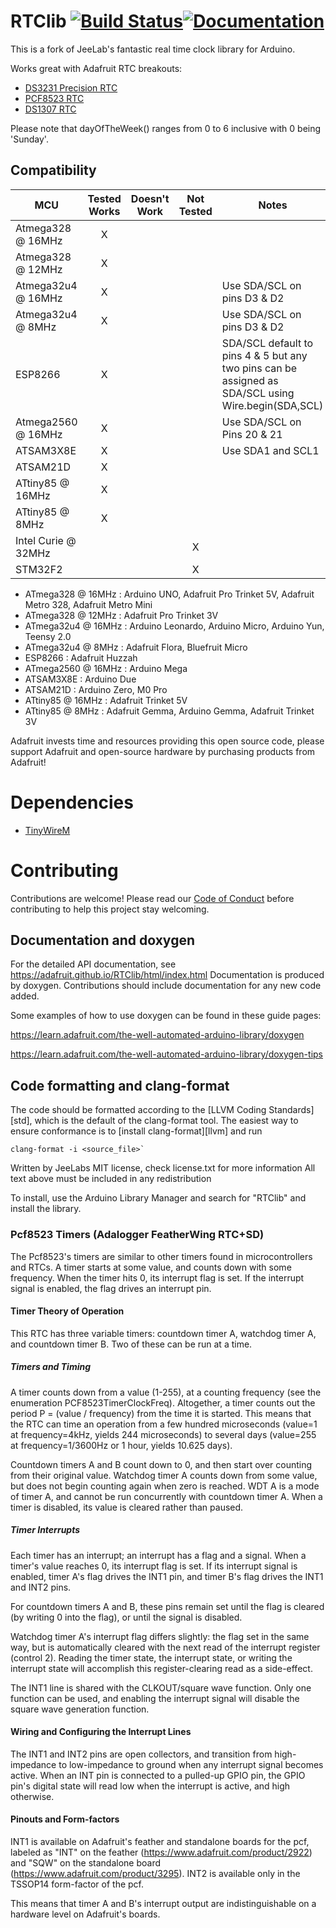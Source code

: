 # RTClib [![Build Status](https://github.com/adafruit/RTClib/workflows/Arduino%20Library%20CI/badge.svg)](https://github.com/adafruit/RTClib/actions)[![Documentation](https://github.com/adafruit/ci-arduino/blob/master/assets/doxygen_badge.svg)](http://adafruit.github.io/RTClib/html/index.html)

This is a fork of JeeLab's fantastic real time clock library for Arduino.

Works great with Adafruit RTC breakouts:

- [DS3231 Precision RTC](https://www.adafruit.com/product/3013)
- [PCF8523 RTC](https://www.adafruit.com/product/3295)
- [DS1307 RTC](https://www.adafruit.com/product/3296)

Please note that dayOfTheWeek() ranges from 0 to 6 inclusive with 0 being 'Sunday'.

<!-- START COMPATIBILITY TABLE -->

## Compatibility

MCU                | Tested Works | Doesn't Work | Not Tested  | Notes
------------------ | :----------: | :----------: | :---------: | -----
Atmega328 @ 16MHz  |      X       |             |            |
Atmega328 @ 12MHz  |      X       |             |            |
Atmega32u4 @ 16MHz |      X       |             |            | Use SDA/SCL on pins D3 &amp; D2
Atmega32u4 @ 8MHz  |      X       |             |            | Use SDA/SCL on pins D3 &amp; D2
ESP8266            |      X       |             |            | SDA/SCL default to pins 4 &amp; 5 but any two pins can be assigned as SDA/SCL using Wire.begin(SDA,SCL)
Atmega2560 @ 16MHz |      X       |             |            | Use SDA/SCL on Pins 20 &amp; 21
ATSAM3X8E          |      X       |             |            | Use SDA1 and SCL1
ATSAM21D           |      X       |             |            |
ATtiny85 @ 16MHz   |      X       |             |            |
ATtiny85 @ 8MHz    |      X       |             |            |
Intel Curie @ 32MHz |             |             |     X       |
STM32F2            |             |             |     X       |

  * ATmega328 @ 16MHz : Arduino UNO, Adafruit Pro Trinket 5V, Adafruit Metro 328, Adafruit Metro Mini
  * ATmega328 @ 12MHz : Adafruit Pro Trinket 3V
  * ATmega32u4 @ 16MHz : Arduino Leonardo, Arduino Micro, Arduino Yun, Teensy 2.0
  * ATmega32u4 @ 8MHz : Adafruit Flora, Bluefruit Micro
  * ESP8266 : Adafruit Huzzah
  * ATmega2560 @ 16MHz : Arduino Mega
  * ATSAM3X8E : Arduino Due
  * ATSAM21D : Arduino Zero, M0 Pro
  * ATtiny85 @ 16MHz : Adafruit Trinket 5V
  * ATtiny85 @ 8MHz : Adafruit Gemma, Arduino Gemma, Adafruit Trinket 3V

<!-- END COMPATIBILITY TABLE -->
Adafruit invests time and resources providing this open source code, please support Adafruit and open-source hardware by purchasing products from Adafruit!

# Dependencies
 * [TinyWireM](https://github.com/adafruit/TinyWireM)

# Contributing

Contributions are welcome! Please read our [Code of Conduct](https://github.com/adafruit/RTClib/blob/master/code-of-conduct.md)
before contributing to help this project stay welcoming.

## Documentation and doxygen
For the detailed API documentation, see https://adafruit.github.io/RTClib/html/index.html
Documentation is produced by doxygen. Contributions should include documentation for any new code added.

Some examples of how to use doxygen can be found in these guide pages:

https://learn.adafruit.com/the-well-automated-arduino-library/doxygen

https://learn.adafruit.com/the-well-automated-arduino-library/doxygen-tips

## Code formatting and clang-format
The code should be formatted according to the [LLVM Coding Standards][std], which is the default of the clang-format tool.  The easiest way to ensure conformance is to [install clang-format][llvm] and run

```shell
clang-format -i <source_file>`
```

Written by JeeLabs
MIT license, check license.txt for more information
All text above must be included in any redistribution

To install, use the Arduino Library Manager and search for "RTClib" and install the library.

### Pcf8523 Timers (Adalogger FeatherWing RTC+SD)
The Pcf8523's timers are similar to other timers found in microcontrollers and RTCs. A timer starts at some value, and counts down with some frequency. When the timer hits 0, its interrupt flag is set. If the interrupt signal is enabled, the flag drives an interrupt pin.

#### Timer Theory of Operation
This RTC has three variable timers: countdown timer A, watchdog timer A, and countdown timer B. Two of these can be run at a time.

##### Timers and Timing
A timer counts down from a value (1-255), at a counting frequency (see the enumeration PCF8523TimerClockFreq). Altogether, a timer counts out the period P = (value / frequency) from the time it is started. This means that the RTC can time an operation from a few hundred microseconds (value=1 at frequency=4kHz, yields 244 microseconds) to several days (value=255 at frequency=1/3600Hz or 1 hour, yields 10.625 days).

Countdown timers A and B count down to 0, and then start over counting from their original value. Watchdog timer A counts down from some value, but does not begin counting again when zero is reached. WDT A is a mode of timer A, and cannot be run concurrently with countdown timer A. When a timer is disabled, its value is cleared rather than paused.

##### Timer Interrupts
Each timer has an interrupt; an interrupt has a flag and a signal. When a timer's value reaches 0, its interrupt flag is set. If its interrupt signal is enabled, timer A's flag drives the INT1 pin, and timer B's flag drives the INT1 and INT2 pins.

For countdown timers A and B, these pins remain set until the flag is cleared (by writing 0 into the flag), or until the signal is disabled.

Watchdog timer A's interrupt flag differs slightly: the flag set in the same way, but is automatically cleared with the next read of the interrupt register (control 2). Reading the timer state, the interrupt state, or writing the interrupt state will accomplish this register-clearing read as a side-effect.

The INT1 line is shared with the CLKOUT/square wave function. Only one function can be used, and enabling the interrupt signal will disable the square wave generation function.

#### Wiring and Configuring the Interrupt Lines

The INT1 and INT2 pins are open collectors, and transition from high-impedance to low-impedance to ground when any interrupt signal becomes active. When an INT pin is connected to a pulled-up GPIO pin, the GPIO pin's digital state will read low when the interrupt is active, and high otherwise.

#### Pinouts and Form-factors

INT1 is available on Adafruit's feather and standalone boards for the pcf, labeled as "INT" on the feather (https://www.adafruit.com/product/2922) and "SQW" on the standalone board (https://www.adafruit.com/product/3295). INT2 is available only in the TSSOP14 form-factor of the pcf.

This means that timer A and B's interrupt output are indistinguishable on a hardware level on Adafruit's boards.
